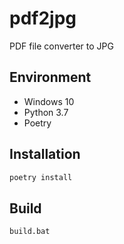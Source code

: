 # pdf2jpg

PDF file converter to JPG

## Environment

- Windows 10
- Python 3.7
- Poetry

## Installation

```bat
poetry install
```

## Build

```bat
build.bat
```
